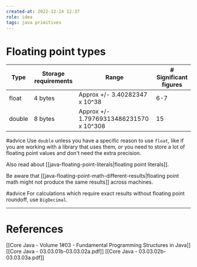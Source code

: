 ```yaml
---
created-at: 2022-12-14 12:37
role: idea
tags: java primitives
---
```


# Floating point types

| Type   | Storage requirements | Range                                   | # Significant figures |
| ------ | -------------------- | --------------------------------------- | --------------------- |
| float  | 4 bytes              | Approx +/- 3.40282347 x 10^38           | 6-7                   |
| double | 8 bytes              | Approx +/- 1.79769313486231570 x 10^308 | 15                    | 

#advice Use `double` unless you have a specific reason to use `float`, like if you are working with a library that uses them, or you need to store a lot of floating point values and don't need the extra precision.

Also read about [[java-floating-point-literals|floating point literals]].

Be aware that [[java-floating-point-math-different-results|floating point math might not produce the same results]] across machines.

#advice For calculations which require exact results without floating point roundoff, use `BigDecimal`.

---
# References

[[Core Java - Volume 1#03 - Fundamental Programming Structures in Java]]
[[Core Java - 03.03.01b-03.03.02a.pdf]]
[[Core Java - 03.03.02b-03.03.03a.pdf]]
